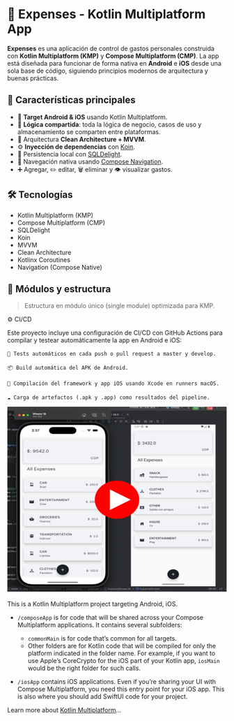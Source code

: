 # 💸 Expenses - Kotlin Multiplatform App

**Expenses** es una aplicación de control de gastos personales construida con **Kotlin Multiplatform (KMP)** y **Compose Multiplatform (CMP)**. La app está diseñada para funcionar de forma nativa en **Android** e **iOS** desde una sola base de código, siguiendo principios modernos de arquitectura y buenas prácticas.

## 🚀 Características principales

- 📱 **Target Android & iOS** usando Kotlin Multiplatform.
- 🔄 **Lógica compartida**: toda la lógica de negocio, casos de uso y almacenamiento se comparten entre plataformas.
- 🧱 Arquitectura **Clean Architecture + MVVM**.
- ⚙️ **Inyección de dependencias** con [Koin](https://insert-koin.io/).
- 💾 Persistencia local con [SQLDelight](https://cashapp.github.io/sqldelight/).
- 🧭 Navegación nativa usando [Compose Navigation](https://developer.android.com/jetpack/compose/navigation).
- ➕ Agregar, ✏️ editar, 🗑️ eliminar y 👁️ visualizar gastos.

## 🛠️ Tecnologías

- Kotlin Multiplatform (KMP)
- Compose Multiplatform (CMP)
- SQLDelight
- Koin
- MVVM
- Clean Architecture
- Kotlinx Coroutines
- Navigation (Compose Native)

## 🧩 Módulos y estructura

> Estructura en módulo único (single module) optimizada para KMP.

⚙️ CI/CD

Este proyecto incluye una configuración de CI/CD con GitHub Actions para compilar y testear automáticamente la app en Android e iOS:

    🧪 Tests automáticos en cada push o pull request a master y develop.

    📦 Build automática del APK de Android.

    🍏 Compilación del framework y app iOS usando Xcode en runners macOS.

    ☁️ Carga de artefactos (.apk y .app) como resultados del pipeline.

<a href="https://www.youtube.com/watch?v=uU6ULXVh77M" target="_blank">
  <img src="https://github.com/JuanSebastian07/kmp-mobile-app/blob/master/Screenshots/android-ios-kmp-ui.png" alt="Descripción del Video" width="640" height="426" />
</a>



This is a Kotlin Multiplatform project targeting Android, iOS.

* `/composeApp` is for code that will be shared across your Compose Multiplatform applications.
  It contains several subfolders:
  - `commonMain` is for code that’s common for all targets.
  - Other folders are for Kotlin code that will be compiled for only the platform indicated in the folder name.
    For example, if you want to use Apple’s CoreCrypto for the iOS part of your Kotlin app,
    `iosMain` would be the right folder for such calls.

* `/iosApp` contains iOS applications. Even if you’re sharing your UI with Compose Multiplatform, 
  you need this entry point for your iOS app. This is also where you should add SwiftUI code for your project.


Learn more about [Kotlin Multiplatform](https://www.jetbrains.com/help/kotlin-multiplatform-dev/get-started.html)…
